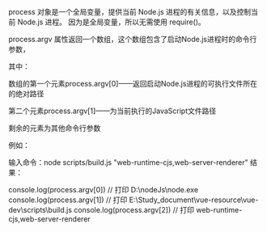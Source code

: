 process 对象是一个全局变量，提供当前 Node.js 进程的有关信息，以及控制当前 Node.js 进程。 因为是全局变量，所以无需使用 require()。

process.argv 属性返回一个数组，这个数组包含了启动Node.js进程时的命令行参数，

其中：

数组的第一个元素process.argv[0]——返回启动Node.js进程的可执行文件所在的绝对路径

第二个元素process.argv[1]——为当前执行的JavaScript文件路径

剩余的元素为其他命令行参数

例如：

输入命令：node scripts/build.js "web-runtime-cjs,web-server-renderer"
  结果：

console.log(process.argv[0])   // 打印 D:\nodeJs\node.exe
console.log(process.argv[1])   // 打印 E:\Study_document\vue-resource\vue-dev\scripts\build.js
console.log(process.argv[2])   // 打印 web-runtime-cjs,web-server-renderer